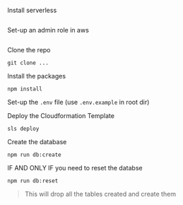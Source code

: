 
Install serverless
```
```

Set-up an admin role in aws
```
```

Clone the repo
```
git clone ...
```

Install the packages

```
npm install
```

Set-up the `.env` file (use `.env.example` in root dir)

Deploy the Cloudformation Template
```
sls deploy
```

Create the database
```
npm run db:create
```

IF AND ONLY IF you need to reset the databse
```
npm run db:reset
```
> This will drop all the tables created and create them

